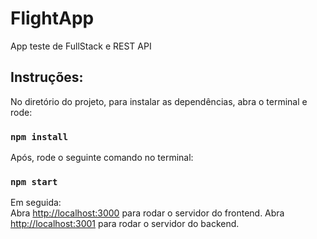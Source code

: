 # FlightApp
App teste de FullStack e REST API 

## Instruções:

No diretório do projeto, para instalar as dependências, abra o terminal e rode: 

### `npm install`

Após, rode o seguinte comando no terminal:

### `npm start`

Em seguida: \
Abra [http://localhost:3000](http://localhost:3000) para rodar o servidor do frontend.
Abra [http://localhost:3001](http://localhost:3001) para rodar o servidor do backend.
